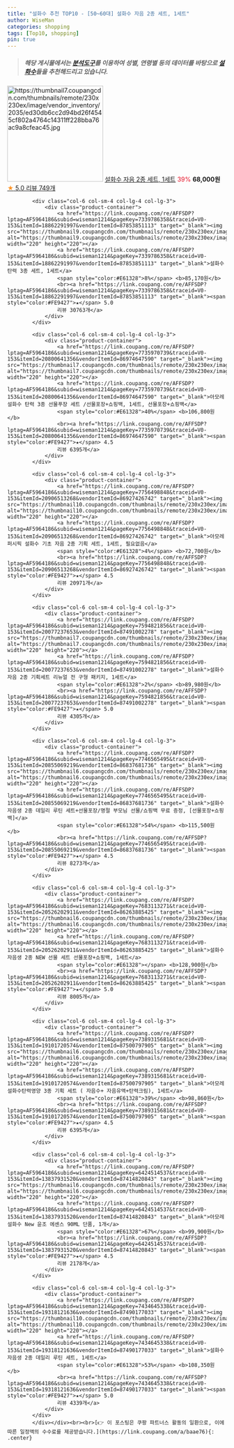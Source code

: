 ```yaml
---
title: "설화수 추천 TOP10 - [50~60대] 설화수 자음 2종 세트, 1세트"
author: WiseMan
categories: shopping
tags: [Top10, shopping]
pin: true
---
```


> ##### 해당 게시물에서는 [**분석도구**](https://itemscout.io/)를 이용하여 **성별**, **연령별** 등의 데이터를 바탕으로 [**설화수**](https://link.coupang.com/a/baae76)들을 추천해드리고 있습니다.
<div class="container"><div class="row">
            <div class="col-6 col-sm-4 col-lg-4 col-lg-3">
                <div class="product-container">
                    <a href="https://link.coupang.com/re/AFFSDP?lptag=AF5964186&subid=wiseman1214&pageKey=7733518682&traceid=V0-153&itemId=19661361573&vendorItemId=85500908450" target="_blank"><img src="https://thumbnail7.coupangcdn.com/thumbnails/remote/230x230ex/image/vendor_inventory/2035/ed30db6cc2d94bd26f4545cf802a4764c14311ff228bba76ac9a8cfeac45.jpg" alt="https://thumbnail7.coupangcdn.com/thumbnails/remote/230x230ex/image/vendor_inventory/2035/ed30db6cc2d94bd26f4545cf802a4764c14311ff228bba76ac9a8cfeac45.jpg" width="220" height="220"></a>
                    <a href="https://link.coupang.com/re/AFFSDP?lptag=AF5964186&subid=wiseman1214&pageKey=7733518682&traceid=V0-153&itemId=19661361573&vendorItemId=85500908450" target="_blank">설화수 자음 2종 세트, 1세트</a>
                    <span style="color:#E61328">39%</span> <b>68,000원</b>
                    <br><a href="https://link.coupang.com/re/AFFSDP?lptag=AF5964186&subid=wiseman1214&pageKey=7733518682&traceid=V0-153&itemId=19661361573&vendorItemId=85500908450" target="_blank"><span style="color:#FE9427">★</span> 5.0
                    리뷰 749개</a>
                </div>
            </div>
            
            <div class="col-6 col-sm-4 col-lg-4 col-lg-3">
                <div class="product-container">
                    <a href="https://link.coupang.com/re/AFFSDP?lptag=AF5964186&subid=wiseman1214&pageKey=7339786358&traceid=V0-153&itemId=18862291997&vendorItemId=87853851113" target="_blank"><img src="https://thumbnail9.coupangcdn.com/thumbnails/remote/230x230ex/image/vendor_inventory/25a9/47e701ca9c22a00cbb04e4de0f7559c36a8357cc850af3e9d6e4239e4eab.jpg" alt="https://thumbnail9.coupangcdn.com/thumbnails/remote/230x230ex/image/vendor_inventory/25a9/47e701ca9c22a00cbb04e4de0f7559c36a8357cc850af3e9d6e4239e4eab.jpg" width="220" height="220"></a>
                    <a href="https://link.coupang.com/re/AFFSDP?lptag=AF5964186&subid=wiseman1214&pageKey=7339786358&traceid=V0-153&itemId=18862291997&vendorItemId=87853851113" target="_blank">설화수 탄력 3종 세트, 1세트</a>
                    <span style="color:#E61328">8%</span> <b>85,170원</b>
                    <br><a href="https://link.coupang.com/re/AFFSDP?lptag=AF5964186&subid=wiseman1214&pageKey=7339786358&traceid=V0-153&itemId=18862291997&vendorItemId=87853851113" target="_blank"><span style="color:#FE9427">★</span> 5.0
                    리뷰 30763개</a>
                </div>
            </div>
            
            <div class="col-6 col-sm-4 col-lg-4 col-lg-3">
                <div class="product-container">
                    <a href="https://link.coupang.com/re/AFFSDP?lptag=AF5964186&subid=wiseman1214&pageKey=7735970739&traceid=V0-153&itemId=20800641356&vendorItemId=86974647590" target="_blank"><img src="https://thumbnail7.coupangcdn.com/thumbnails/remote/230x230ex/image/vendor_inventory/ef1b/981c713f30742b45effeef32edf911a845cd22baafab6d37db26c4d8e7ea.jpg" alt="https://thumbnail7.coupangcdn.com/thumbnails/remote/230x230ex/image/vendor_inventory/ef1b/981c713f30742b45effeef32edf911a845cd22baafab6d37db26c4d8e7ea.jpg" width="220" height="220"></a>
                    <a href="https://link.coupang.com/re/AFFSDP?lptag=AF5964186&subid=wiseman1214&pageKey=7735970739&traceid=V0-153&itemId=20800641356&vendorItemId=86974647590" target="_blank">아모레 설화수 탄력 3종 선물푸장 세트 /선물포장+쇼핑백, 1세트, 선물포장+쇼핑백</a>
                    <span style="color:#E61328">40%</span> <b>106,800원</b>
                    <br><a href="https://link.coupang.com/re/AFFSDP?lptag=AF5964186&subid=wiseman1214&pageKey=7735970739&traceid=V0-153&itemId=20800641356&vendorItemId=86974647590" target="_blank"><span style="color:#FE9427">★</span> 4.5
                    리뷰 6395개</a>
                </div>
            </div>
            
            <div class="col-6 col-sm-4 col-lg-4 col-lg-3">
                <div class="product-container">
                    <a href="https://link.coupang.com/re/AFFSDP?lptag=AF5964186&subid=wiseman1214&pageKey=7756498848&traceid=V0-153&itemId=20906513268&vendorItemId=86927426742" target="_blank"><img src="https://thumbnail10.coupangcdn.com/thumbnails/remote/230x230ex/image/vendor_inventory/5674/f41f5116250cd0752582cc0f3a73bc7e36533952176b3534b9bd5f78f2b6.png" alt="https://thumbnail10.coupangcdn.com/thumbnails/remote/230x230ex/image/vendor_inventory/5674/f41f5116250cd0752582cc0f3a73bc7e36533952176b3534b9bd5f78f2b6.png" width="220" height="220"></a>
                    <a href="https://link.coupang.com/re/AFFSDP?lptag=AF5964186&subid=wiseman1214&pageKey=7756498848&traceid=V0-153&itemId=20906513268&vendorItemId=86927426742" target="_blank">아모레퍼시픽 설화수 기초 자음 2종 기획 세트, 1세트, 필요없음</a>
                    <span style="color:#E61328">4%</span> <b>72,700원</b>
                    <br><a href="https://link.coupang.com/re/AFFSDP?lptag=AF5964186&subid=wiseman1214&pageKey=7756498848&traceid=V0-153&itemId=20906513268&vendorItemId=86927426742" target="_blank"><span style="color:#FE9427">★</span> 4.5
                    리뷰 20971개</a>
                </div>
            </div>
            
            <div class="col-6 col-sm-4 col-lg-4 col-lg-3">
                <div class="product-container">
                    <a href="https://link.coupang.com/re/AFFSDP?lptag=AF5964186&subid=wiseman1214&pageKey=7594821856&traceid=V0-153&itemId=20077237653&vendorItemId=87491002278" target="_blank"><img src="https://thumbnail7.coupangcdn.com/thumbnails/remote/230x230ex/image/vendor_inventory/f383/26ab6cab7290e753e76acbdce6f127d221ff9484a91ba27ffd31ad1a0ba2.jpg" alt="https://thumbnail7.coupangcdn.com/thumbnails/remote/230x230ex/image/vendor_inventory/f383/26ab6cab7290e753e76acbdce6f127d221ff9484a91ba27ffd31ad1a0ba2.jpg" width="220" height="220"></a>
                    <a href="https://link.coupang.com/re/AFFSDP?lptag=AF5964186&subid=wiseman1214&pageKey=7594821856&traceid=V0-153&itemId=20077237653&vendorItemId=87491002278" target="_blank">설화수 자음 2종 기획세트 리뉴얼 전 구형 패키지, 1세트</a>
                    <span style="color:#E61328">2%</span> <b>89,980원</b>
                    <br><a href="https://link.coupang.com/re/AFFSDP?lptag=AF5964186&subid=wiseman1214&pageKey=7594821856&traceid=V0-153&itemId=20077237653&vendorItemId=87491002278" target="_blank"><span style="color:#FE9427">★</span> 5.0
                    리뷰 4305개</a>
                </div>
            </div>
            
            <div class="col-6 col-sm-4 col-lg-4 col-lg-3">
                <div class="product-container">
                    <a href="https://link.coupang.com/re/AFFSDP?lptag=AF5964186&subid=wiseman1214&pageKey=7746565495&traceid=V0-153&itemId=20855069219&vendorItemId=86837681736" target="_blank"><img src="https://thumbnail6.coupangcdn.com/thumbnails/remote/230x230ex/image/vendor_inventory/9aca/74ee4a32aee5ec41b8b71cad77346c46878254c13fa8d7784587c7110c0b.jpg" alt="https://thumbnail6.coupangcdn.com/thumbnails/remote/230x230ex/image/vendor_inventory/9aca/74ee4a32aee5ec41b8b71cad77346c46878254c13fa8d7784587c7110c0b.jpg" width="220" height="220"></a>
                    <a href="https://link.coupang.com/re/AFFSDP?lptag=AF5964186&subid=wiseman1214&pageKey=7746565495&traceid=V0-153&itemId=20855069219&vendorItemId=86837681736" target="_blank">설화수 자음생 2종 데일리 루틴 세트+선물포장/명절 부모님 선물/쇼핑백 무료 증정, [선물포장+쇼핑백]</a>
                    <span style="color:#E61328">54%</span> <b>115,500원</b>
                    <br><a href="https://link.coupang.com/re/AFFSDP?lptag=AF5964186&subid=wiseman1214&pageKey=7746565495&traceid=V0-153&itemId=20855069219&vendorItemId=86837681736" target="_blank"><span style="color:#FE9427">★</span> 4.5
                    리뷰 8273개</a>
                </div>
            </div>
            
            <div class="col-6 col-sm-4 col-lg-4 col-lg-3">
                <div class="product-container">
                    <a href="https://link.coupang.com/re/AFFSDP?lptag=AF5964186&subid=wiseman1214&pageKey=7683113271&traceid=V0-153&itemId=20526202911&vendorItemId=86263885425" target="_blank"><img src="https://thumbnail6.coupangcdn.com/thumbnails/remote/230x230ex/image/vendor_inventory/80f3/2eaf184944ae92c61ee607bf2d623c7fc85e848f5b7fd7bed249fee58d96.png" alt="https://thumbnail6.coupangcdn.com/thumbnails/remote/230x230ex/image/vendor_inventory/80f3/2eaf184944ae92c61ee607bf2d623c7fc85e848f5b7fd7bed249fee58d96.png" width="220" height="220"></a>
                    <a href="https://link.coupang.com/re/AFFSDP?lptag=AF5964186&subid=wiseman1214&pageKey=7683113271&traceid=V0-153&itemId=20526202911&vendorItemId=86263885425" target="_blank">설화수 자음생 2종 NEW 선물 세트 선물포장+쇼핑백, 1세트</a>
                    <span style="color:#E61328"></span> <b>128,900원</b>
                    <br><a href="https://link.coupang.com/re/AFFSDP?lptag=AF5964186&subid=wiseman1214&pageKey=7683113271&traceid=V0-153&itemId=20526202911&vendorItemId=86263885425" target="_blank"><span style="color:#FE9427">★</span> 5.0
                    리뷰 8005개</a>
                </div>
            </div>
            
            <div class="col-6 col-sm-4 col-lg-4 col-lg-3">
                <div class="product-container">
                    <a href="https://link.coupang.com/re/AFFSDP?lptag=AF5964186&subid=wiseman1214&pageKey=7389315681&traceid=V0-153&itemId=19101720574&vendorItemId=87500797905" target="_blank"><img src="https://thumbnail6.coupangcdn.com/thumbnails/remote/230x230ex/image/vendor_inventory/6786/6dc4cf6b2bf5521d912395de6058a272b34fb11a089b2dc46abb03fa55f5.png" alt="https://thumbnail6.coupangcdn.com/thumbnails/remote/230x230ex/image/vendor_inventory/6786/6dc4cf6b2bf5521d912395de6058a272b34fb11a089b2dc46abb03fa55f5.png" width="220" height="220"></a>
                    <a href="https://link.coupang.com/re/AFFSDP?lptag=AF5964186&subid=wiseman1214&pageKey=7389315681&traceid=V0-153&itemId=19101720574&vendorItemId=87500797905" target="_blank">아모레 설화수탄력영양 3종 기획 세트 ( 자음수+ 자음유액+탄력크림), 1세트</a>
                    <span style="color:#E61328">39%</span> <b>98,860원</b>
                    <br><a href="https://link.coupang.com/re/AFFSDP?lptag=AF5964186&subid=wiseman1214&pageKey=7389315681&traceid=V0-153&itemId=19101720574&vendorItemId=87500797905" target="_blank"><span style="color:#FE9427">★</span> 4.5
                    리뷰 6395개</a>
                </div>
            </div>
            
            <div class="col-6 col-sm-4 col-lg-4 col-lg-3">
                <div class="product-container">
                    <a href="https://link.coupang.com/re/AFFSDP?lptag=AF5964186&subid=wiseman1214&pageKey=6424514537&traceid=V0-153&itemId=13837931520&vendorItemId=87414820843" target="_blank"><img src="https://thumbnail6.coupangcdn.com/thumbnails/remote/230x230ex/image/vendor_inventory/8f34/f0f2e77e320732a04abaea8d00950b9fda167c1ac5db4ba87ce7b319d1c6.jpg" alt="https://thumbnail6.coupangcdn.com/thumbnails/remote/230x230ex/image/vendor_inventory/8f34/f0f2e77e320732a04abaea8d00950b9fda167c1ac5db4ba87ce7b319d1c6.jpg" width="220" height="220"></a>
                    <a href="https://link.coupang.com/re/AFFSDP?lptag=AF5964186&subid=wiseman1214&pageKey=6424514537&traceid=V0-153&itemId=13837931520&vendorItemId=87414820843" target="_blank">아모레 설화수 New 윤조 에센스 90ML 단품, 1개</a>
                    <span style="color:#E61328">67%</span> <b>99,900원</b>
                    <br><a href="https://link.coupang.com/re/AFFSDP?lptag=AF5964186&subid=wiseman1214&pageKey=6424514537&traceid=V0-153&itemId=13837931520&vendorItemId=87414820843" target="_blank"><span style="color:#FE9427">★</span> 4.5
                    리뷰 2178개</a>
                </div>
            </div>
            
            <div class="col-6 col-sm-4 col-lg-4 col-lg-3">
                <div class="product-container">
                    <a href="https://link.coupang.com/re/AFFSDP?lptag=AF5964186&subid=wiseman1214&pageKey=7434645338&traceid=V0-153&itemId=19318121636&vendorItemId=87490177033" target="_blank"><img src="https://thumbnail10.coupangcdn.com/thumbnails/remote/230x230ex/image/vendor_inventory/88d2/994409d96cbdcfa2f09f805d729d9fab8b2852b4974f29c2ac11ce9d38e8.jpg" alt="https://thumbnail10.coupangcdn.com/thumbnails/remote/230x230ex/image/vendor_inventory/88d2/994409d96cbdcfa2f09f805d729d9fab8b2852b4974f29c2ac11ce9d38e8.jpg" width="220" height="220"></a>
                    <a href="https://link.coupang.com/re/AFFSDP?lptag=AF5964186&subid=wiseman1214&pageKey=7434645338&traceid=V0-153&itemId=19318121636&vendorItemId=87490177033" target="_blank">설화수 자음생 2종 데일리 루틴 세트, 1세트</a>
                    <span style="color:#E61328">53%</span> <b>108,350원</b>
                    <br><a href="https://link.coupang.com/re/AFFSDP?lptag=AF5964186&subid=wiseman1214&pageKey=7434645338&traceid=V0-153&itemId=19318121636&vendorItemId=87490177033" target="_blank"><span style="color:#FE9427">★</span> 5.0
                    리뷰 4339개</a>
                </div>
            </div>
            </div></div><br><br>[👉 이 포스팅은 쿠팡 파트너스 활동의 일환으로, 이에 따른 일정액의 수수료를 제공받습니다.](https://link.coupang.com/a/baae76){: .center}